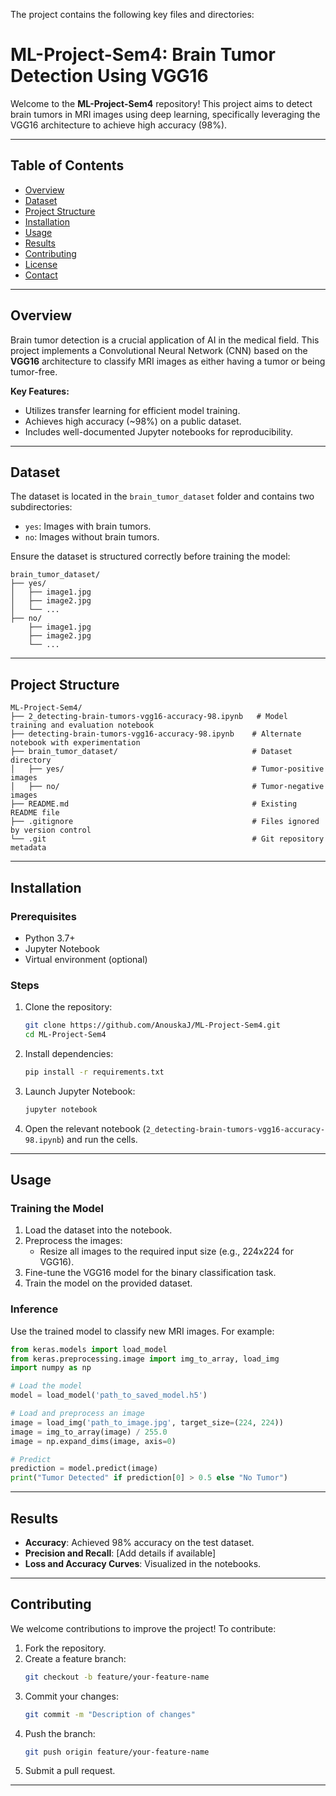 The project contains the following key files and directories:

# ML-Project-Sem4: Brain Tumor Detection Using VGG16

Welcome to the **ML-Project-Sem4** repository! This project aims to detect brain tumors in MRI images using deep learning, specifically leveraging the VGG16 architecture to achieve high accuracy (98%).

---

## Table of Contents
- [Overview](#overview)
- [Dataset](#dataset)
- [Project Structure](#project-structure)
- [Installation](#installation)
- [Usage](#usage)
- [Results](#results)
- [Contributing](#contributing)
- [License](#license)
- [Contact](#contact)

---

## Overview

Brain tumor detection is a crucial application of AI in the medical field. This project implements a Convolutional Neural Network (CNN) based on the **VGG16** architecture to classify MRI images as either having a tumor or being tumor-free.

**Key Features:**
- Utilizes transfer learning for efficient model training.
- Achieves high accuracy (~98%) on a public dataset.
- Includes well-documented Jupyter notebooks for reproducibility.

---

## Dataset

The dataset is located in the `brain_tumor_dataset` folder and contains two subdirectories:
- `yes`: Images with brain tumors.
- `no`: Images without brain tumors.

Ensure the dataset is structured correctly before training the model:
```
brain_tumor_dataset/
├── yes/
│   ├── image1.jpg
│   ├── image2.jpg
│   └── ...
├── no/
    ├── image1.jpg
    ├── image2.jpg
    └── ...
```

---

## Project Structure

```
ML-Project-Sem4/
├── 2_detecting-brain-tumors-vgg16-accuracy-98.ipynb   # Model training and evaluation notebook
├── detecting-brain-tumors-vgg16-accuracy-98.ipynb    # Alternate notebook with experimentation
├── brain_tumor_dataset/                              # Dataset directory
│   ├── yes/                                          # Tumor-positive images
│   ├── no/                                           # Tumor-negative images
├── README.md                                         # Existing README file
├── .gitignore                                        # Files ignored by version control
└── .git                                              # Git repository metadata
```

---

## Installation

### Prerequisites

- Python 3.7+
- Jupyter Notebook
- Virtual environment (optional)

### Steps

1. Clone the repository:
   ```bash
   git clone https://github.com/AnouskaJ/ML-Project-Sem4.git
   cd ML-Project-Sem4
   ```

2. Install dependencies:
   ```bash
   pip install -r requirements.txt
   ```

3. Launch Jupyter Notebook:
   ```bash
   jupyter notebook
   ```

4. Open the relevant notebook (`2_detecting-brain-tumors-vgg16-accuracy-98.ipynb`) and run the cells.

---

## Usage

### Training the Model

1. Load the dataset into the notebook.
2. Preprocess the images:
   - Resize all images to the required input size (e.g., 224x224 for VGG16).
3. Fine-tune the VGG16 model for the binary classification task.
4. Train the model on the provided dataset.

### Inference

Use the trained model to classify new MRI images. For example:
```python
from keras.models import load_model
from keras.preprocessing.image import img_to_array, load_img
import numpy as np

# Load the model
model = load_model('path_to_saved_model.h5')

# Load and preprocess an image
image = load_img('path_to_image.jpg', target_size=(224, 224))
image = img_to_array(image) / 255.0
image = np.expand_dims(image, axis=0)

# Predict
prediction = model.predict(image)
print("Tumor Detected" if prediction[0] > 0.5 else "No Tumor")
```

---

## Results

- **Accuracy**: Achieved 98% accuracy on the test dataset.
- **Precision and Recall**: [Add details if available]
- **Loss and Accuracy Curves**: Visualized in the notebooks.

---

## Contributing

We welcome contributions to improve the project! To contribute:
1. Fork the repository.
2. Create a feature branch:
   ```bash
   git checkout -b feature/your-feature-name
   ```
3. Commit your changes:
   ```bash
   git commit -m "Description of changes"
   ```
4. Push the branch:
   ```bash
   git push origin feature/your-feature-name
   ```
5. Submit a pull request.

---

